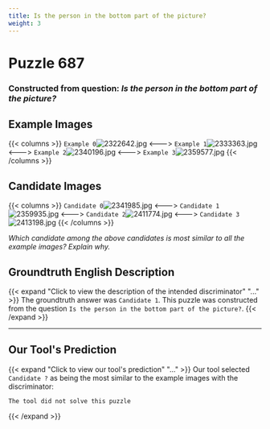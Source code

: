 ```yaml
---
title: Is the person in the bottom part of the picture?
weight: 3
---
```


# Puzzle 687
### Constructed from question: _Is the person in the bottom part of the picture?_


## Example Images
{{< columns >}}
`Example 0`![2322642.jpg](/gqa_images/2322642.jpg)
<--->
`Example 1`![2333363.jpg](/gqa_images/2333363.jpg)
<--->
`Example 2`![2340196.jpg](/gqa_images/2340196.jpg)
<--->
`Example 3`![2359577.jpg](/gqa_images/2359577.jpg)
{{< /columns >}}

## Candidate Images
{{< columns >}}
`Candidate 0`![2341985.jpg](/gqa_images/2341985.jpg)
<--->
`Candidate 1`![2359935.jpg](/gqa_images/2359935.jpg)
<--->
`Candidate 2`![2411774.jpg](/gqa_images/2411774.jpg)
<--->
`Candidate 3`![2413198.jpg](/gqa_images/2413198.jpg)
{{< /columns >}}

*Which candidate among the above candidates is most similar to all the example images? Explain why.*

## Groundtruth English Description

{{< expand "Click to view the description of the intended discriminator" "..." >}}
The groundtruth answer was `Candidate 1`. This puzzle was constructed from the question `Is the person in the bottom part of the picture?`.
{{< /expand >}}

---

## Our Tool's Prediction

{{< expand "Click to view our tool's prediction" "..." >}}
Our tool selected `Candidate ?` as being the most similar to the example images with the discriminator:
```plaintext
The tool did not solve this puzzle
```
{{< /expand >}}
